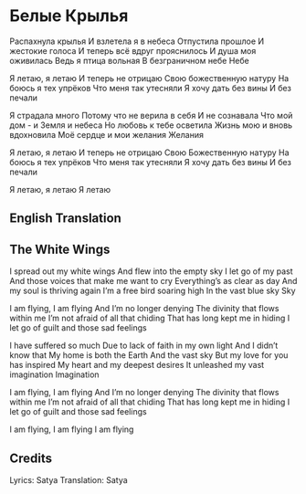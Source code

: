 # Белые Крылья

Распахнула крылья
И взлетела я в небеса
Отпустила прошлое
И жестокие голоса
И теперь всё вдруг прояснилось
И душа моя оживилась
Ведь я птица вольная
В безграничном небе
Небе

Я летаю, я летаю
И теперь не отрицаю
Свою божественную натуру
На боюсь я тех упрёков
Что меня так утесняли
Я хочу дать без вины
И без печали

Я страдала много
Потому что не верила в себя
И не сознавала
Что мой дом - и Земля и небеса
Но любовь к тебе осветила
Жизнь мою и вновь вдохновила
Моё сердце и мои желания
Желания

Я летаю, я летаю
И теперь не отрицаю
Свою Божественную натуру
На боюсь я тех упрёков
Что меня так утесняли
Я хочу дать без вины
И без печали

Я летаю, я летаю
Я летаю

## English Translation

## The White Wings

I spread out my white wings
And flew into the empty sky
I let go of my past
And those voices that make me want to cry
Everything’s as clear as day
And my soul is thriving again
I’m a free bird soaring high
In the vast blue sky
Sky

I am flying, I am flying
And I’m no longer denying
The divinity that flows within me
I’m not afraid of all that chiding
That has long kept me in hiding
I let go of guilt and those sad feelings

I have suffered so much
Due to lack of faith in my own light
And I didn’t know that
My home is both the Earth
And the vast sky
But my love for you has inspired
My heart and my deepest desires
It unleashed my vast imagination
Imagination

I am flying, I am flying
And I’m no longer denying
The divinity that flows within me
I’m not afraid of all that chiding
That has long kept me in hiding
I let go of guilt and those sad feelings

I am flying, I am flying
I am flying

## Credits

Lyrics: Satya
Translation: Satya

